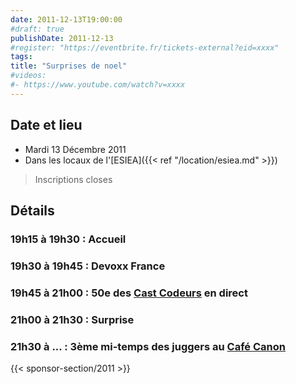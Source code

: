 ```yaml
---
date: 2011-12-13T19:00:00
#draft: true
publishDate: 2011-12-13
#register: "https://eventbrite.fr/tickets-external?eid=xxxx"
tags:
title: "Surprises de noel"
#videos:
#- https://www.youtube.com/watch?v=xxxx
---
```


## Date et lieu

* Mardi 13 Décembre 2011
* Dans les locaux de l'[ESIEA]({{< ref "/location/esiea.md" >}})

> Inscriptions closes

## Détails

### 19h15 à 19h30 : Accueil

###  19h30 à 19h45 : Devoxx France

### 19h45 à 21h00 : 50e des [Cast Codeurs](https://lescastcodeurs.com/) en direct

### 21h00 à 21h30 : Surprise

### 21h30 à ... : 3ème mi-temps des juggers au [Café Canon](https://cafe-canon.business.site/)

{{< sponsor-section/2011 >}}
